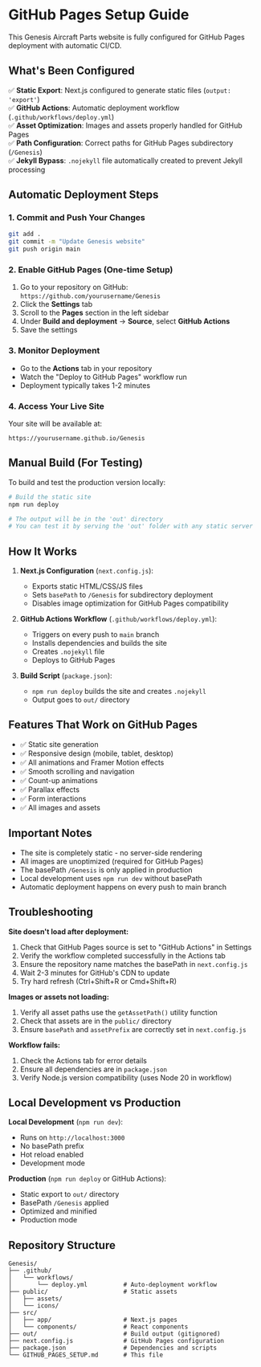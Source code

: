 # GitHub Pages Setup Guide

This Genesis Aircraft Parts website is fully configured for GitHub Pages deployment with automatic CI/CD.

## What's Been Configured

✅ **Static Export**: Next.js configured to generate static files (`output: 'export'`)  
✅ **GitHub Actions**: Automatic deployment workflow (`.github/workflows/deploy.yml`)  
✅ **Asset Optimization**: Images and assets properly handled for GitHub Pages  
✅ **Path Configuration**: Correct paths for GitHub Pages subdirectory (`/Genesis`)  
✅ **Jekyll Bypass**: `.nojekyll` file automatically created to prevent Jekyll processing  

## Automatic Deployment Steps

### 1. Commit and Push Your Changes
```bash
git add .
git commit -m "Update Genesis website"
git push origin main
```

### 2. Enable GitHub Pages (One-time Setup)
1. Go to your repository on GitHub: `https://github.com/yourusername/Genesis`
2. Click the **Settings** tab
3. Scroll to the **Pages** section in the left sidebar
4. Under **Build and deployment** → **Source**, select **GitHub Actions**
5. Save the settings

### 3. Monitor Deployment
- Go to the **Actions** tab in your repository
- Watch the "Deploy to GitHub Pages" workflow run
- Deployment typically takes 1-2 minutes

### 4. Access Your Live Site
Your site will be available at:
```
https://yourusername.github.io/Genesis
```

## Manual Build (For Testing)

To build and test the production version locally:

```bash
# Build the static site
npm run deploy

# The output will be in the 'out' directory
# You can test it by serving the 'out' folder with any static server
```

## How It Works

1. **Next.js Configuration** (`next.config.js`):
   - Exports static HTML/CSS/JS files
   - Sets `basePath` to `/Genesis` for subdirectory deployment
   - Disables image optimization for GitHub Pages compatibility

2. **GitHub Actions Workflow** (`.github/workflows/deploy.yml`):
   - Triggers on every push to `main` branch
   - Installs dependencies and builds the site
   - Creates `.nojekyll` file
   - Deploys to GitHub Pages

3. **Build Script** (`package.json`):
   - `npm run deploy` builds the site and creates `.nojekyll`
   - Output goes to `out/` directory

## Features That Work on GitHub Pages

- ✅ Static site generation
- ✅ Responsive design (mobile, tablet, desktop)
- ✅ All animations and Framer Motion effects
- ✅ Smooth scrolling and navigation
- ✅ Count-up animations
- ✅ Parallax effects
- ✅ Form interactions
- ✅ All images and assets

## Important Notes

- The site is completely static - no server-side rendering
- All images are unoptimized (required for GitHub Pages)
- The basePath `/Genesis` is only applied in production
- Local development uses `npm run dev` without basePath
- Automatic deployment happens on every push to main branch

## Troubleshooting

**Site doesn't load after deployment:**
1. Check that GitHub Pages source is set to "GitHub Actions" in Settings
2. Verify the workflow completed successfully in the Actions tab
3. Ensure the repository name matches the basePath in `next.config.js`
4. Wait 2-3 minutes for GitHub's CDN to update
5. Try hard refresh (Ctrl+Shift+R or Cmd+Shift+R)

**Images or assets not loading:**
1. Verify all asset paths use the `getAssetPath()` utility function
2. Check that assets are in the `public/` directory
3. Ensure `basePath` and `assetPrefix` are correctly set in `next.config.js`

**Workflow fails:**
1. Check the Actions tab for error details
2. Ensure all dependencies are in `package.json`
3. Verify Node.js version compatibility (uses Node 20 in workflow)

## Local Development vs Production

**Local Development** (`npm run dev`):
- Runs on `http://localhost:3000`
- No basePath prefix
- Hot reload enabled
- Development mode

**Production** (`npm run deploy` or GitHub Actions):
- Static export to `out/` directory
- BasePath `/Genesis` applied
- Optimized and minified
- Production mode

## Repository Structure
```
Genesis/
├── .github/
│   └── workflows/
│       └── deploy.yml          # Auto-deployment workflow
├── public/                     # Static assets
│   ├── assets/
│   └── icons/
├── src/
│   ├── app/                    # Next.js pages
│   └── components/             # React components
├── out/                        # Build output (gitignored)
├── next.config.js              # GitHub Pages configuration
├── package.json                # Dependencies and scripts
└── GITHUB_PAGES_SETUP.md       # This file
```
